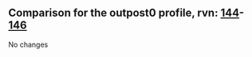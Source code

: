## Comparison for the outpost0 profile, rvn: [144](https://github.com/PRO100KatYT/FortniteProfileRevisions/tree/main/profiles/outpost0/144%20outpost0.json)-[146](https://github.com/PRO100KatYT/FortniteProfileRevisions/tree/main/profiles/outpost0/146%20outpost0.json)

No changes
